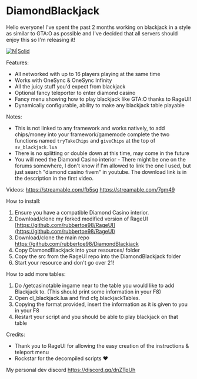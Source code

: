 # DiamondBlackjack
Hello everyone! I've spent the past 2 months working on blackjack in a style as similar to GTA:O as possible and I've decided that all servers should enjoy this so I'm releasing it!
 
[![N|Solid](https://i.gyazo.com/8d6087d72268cf1aebe5c8fec2218769.png)]()

Features:
* All networked with up to 16 players playing at the same time
* Works with OneSync & OneSync Infinity
* All the juicy stuff you'd expect from blackjack
* Optional fancy teleporter to enter diamond casino
* Fancy menu showing how to play blackjack like GTA:O thanks to RageUI!
* Dynamically configurable, ability to make any blackjack table playable

Notes:
* This is not linked to any framework and works natively, to add chips/money into your framework/gamemode complete the two functions named `tryTakeChips` and `giveChips` at the top of `sv_blackjack.lua`
* There is no splitting or double down at this time, may come in the future
* You will need the Diamond Casino interior - There might be one on the forums somewhere, I don't know if I'm allowed to link the one I used, but just search "diamond casino fivem" in youtube. The download link is in the description in the first video.

Videos:
https://streamable.com/fb5sg
https://streamable.com/7gm49

How to install:
1. Ensure you have a compatible Diamond Casino interior.
2. Download/clone my forked modified version of RageUI [https://github.com/rubbertoe98/RageUI](https://github.com/rubbertoe98/RageUI)
3. Download/clone the main repo https://github.com/rubbertoe98/DiamondBlackjack
4. Copy DiamondBlackjack into your resources/ folder
5. Copy the src from the RageUI repo into the DiamondBlackjack folder
6. Start your resource and don't go over 21!

How to add more tables:
1. Do /getcasinotable ingame near to the table you would like to add Blackjack to. (This should print some information in your F8)
2. Open cl_blackjack.lua and find cfg.blackjackTables.
3. Copying the format provided, insert the information as it is given to you in your F8
4. Restart your script and you should be able to play blackjack on that table

Credits:
* Thank you to RageUI for allowing the easy creation of the instructions & teleport menu
* Rockstar for the decompiled scripts :heart: 

My personal dev discord
https://discord.gg/dnZTpUh
